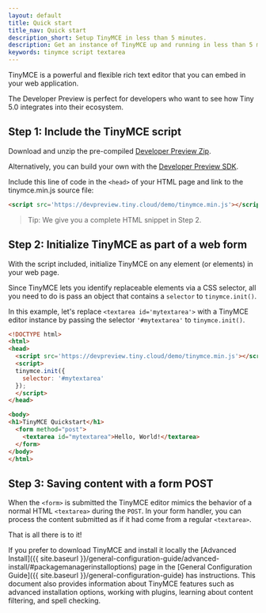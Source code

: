 ```yaml
---
layout: default
title: Quick start
title_nav: Quick start
description_short: Setup TinyMCE in less than 5 minutes.
description: Get an instance of TinyMCE up and running in less than 5 minutes.
keywords: tinymce script textarea
---
```


TinyMCE is a powerful and flexible rich text editor that you can embed in your web application. 

The Developer Preview is perfect for developers who want to see how Tiny 5.0 integrates into their ecosystem.

## Step 1: Include the TinyMCE script

Download and unzip the pre-compiled [Developer Preview Zip](https://devpreview.tiny.cloud/download/tinymce.zip).

Alternatively, you can build your own with the [Developer Preview SDK](https://github.com/tinymce/tinymce/tree/5.x).

Include this line of code in the `<head>` of your HTML page and link to the tinymce.min.js source file:

```html
<script src='https://devpreview.tiny.cloud/demo/tinymce.min.js'></script>
```

> Tip: We give you a complete HTML snippet in Step 2.


## Step 2: Initialize TinyMCE as part of a web form

With the script included, initialize TinyMCE on any element (or elements) in your web page.

Since TinyMCE lets you identify replaceable elements via a CSS selector, all you need to do is pass an object that contains a `selector` to `tinymce.init()`.

In this example, let's replace `<textarea id='mytextarea'>` with a TinyMCE editor instance by passing the selector `'#mytextarea'` to `tinymce.init()`.

```html
<!DOCTYPE html>
<html>
<head>
  <script src='https://devpreview.tiny.cloud/demo/tinymce.min.js'></script>
  <script>
  tinymce.init({
    selector: '#mytextarea'
  });
  </script>
</head>

<body>
<h1>TinyMCE Quickstart</h1>
  <form method="post">
    <textarea id="mytextarea">Hello, World!</textarea>
  </form>
</body>
</html>
```


## Step 3: Saving content with a form POST

When the `<form>` is submitted the TinyMCE editor mimics the behavior of a normal HTML `<textarea>` during the `POST`. In your form handler, you can process the content submitted as if it had come from a regular `<textarea>`.

That is all there is to it!

If you prefer to download TinyMCE and install it locally the [Advanced Install]({{  site.baseurl }}/general-configuration-guide/advanced-install/#packagemanagerinstalloptions) page in the [General Configuration Guide]({{  site.baseurl }}/general-configuration-guide) has instructions. This document also provides information about TinyMCE features such as advanced installation options, working with plugins, learning about content filtering, and spell checking.

